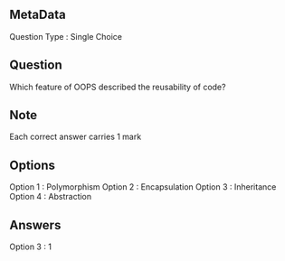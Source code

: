 ## MetaData
Question Type : Single Choice

## Question
Which feature of OOPS described the reusability of code?

## Note
Each correct answer carries 1 mark

## Options
Option 1 : Polymorphism
Option 2 : Encapsulation
Option 3 : Inheritance
Option 4 : Abstraction

## Answers
Option 3 : 1
